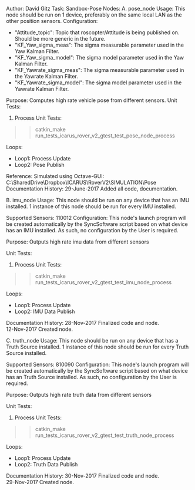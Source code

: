 Author: David Gitz
Task: Sandbox-Pose
Nodes:
A. pose_node
Usage: This node should be run on 1 device, preferably on the same local LAN as the other position sensors.
Configuration:
 * "Attitude_topic": Topic that roscopter/Attitude is being published on.  Should be more generic in the future.
 * "KF_Yaw_sigma_meas": The sigma measurable parameter used in the Yaw Kalman Filter.
 * "KF_Yaw_sigma_model": The sigma model parameter used in the Yaw Kalman Filter.
 * "KF_Yawrate_sigma_meas": The sigma measurable parameter used in the Yawrate Kalman Filter.
 * "KF_Yawrate_sigma_model": The sigma model parameter used in the Yawrate Kalman Filter.

Purpose: Computes high rate vehicle pose from different sensors.
Unit Tests:
1.  Process Unit Tests:
  >>catkin_make run_tests_icarus_rover_v2_gtest_test_pose_node_process

Loops:
 * Loop1: Process Update
 * Loop2: Pose Publish

Reference:
Simulated using Octave-GUI: C:\SharedDrive\Dropbox\ICARUS\RoverV2\SIMULATION\Pose
Documentation History:
29-June-2017
Added all code, documentation.  

B. imu_node
Usage: This node should be run on any device that has an IMU installed.  1 instance of this node should be run for every IMU installed.

Supported Sensors: 
  110012
Configuration:
  This node's launch program will be created automatically by the SyncSoftware script based on what device has an IMU installed.  As such, no configuration
  by the User is required.

Purpose: Outputs high rate imu data from different sensors

Unit Tests:
1. Process Unit Tests:
  >>catkin_make run_tests_icarus_rover_v2_gtest_test_imu_node_process
  
Loops:
 * Loop1: Process Update
 * Loop2: IMU Data Publish

Documentation History:
28-Nov-2017
Finalized code and node.  
12-Nov-2017
Created node.

C. truth_node
Usage: This node should be run on any device that has a Truth Source installed.  1 instance of this node should be run for every Truth Source installed.

Supported Sensors: 
  810090
Configuration:
  This node's launch program will be created automatically by the SyncSoftware script based on what device has an Truth Source installed.  As such, no configuration
  by the User is required.

Purpose: Outputs high rate truth data from different sensors

Unit Tests:
1. Process Unit Tests:
  >>catkin_make run_tests_icarus_rover_v2_gtest_test_truth_node_process
  
Loops:
 * Loop1: Process Update
 * Loop2: Truth Data Publish

Documentation History:
30-Nov-2017
Finalized code and node.  
29-Nov-2017
Created node.

